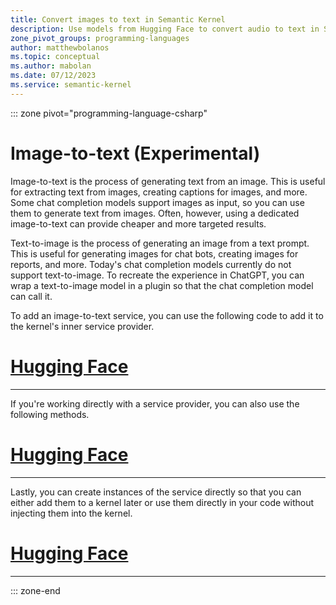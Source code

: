 ```yaml
---
title: Convert images to text in Semantic Kernel
description: Use models from Hugging Face to convert audio to text in Semantic Kernel.
zone_pivot_groups: programming-languages
author: matthewbolanos
ms.topic: conceptual
ms.author: mabolan
ms.date: 07/12/2023
ms.service: semantic-kernel
---
```


::: zone pivot="programming-language-csharp"
# Image-to-text (Experimental)

Image-to-text is the process of generating text from an image. This is useful for extracting text from images, creating captions for images, and more. Some chat completion models support images as input, so you can use them to generate text from images. Often, however, using a dedicated image-to-text can provide cheaper and more targeted results.

Text-to-image is the process of generating an image from a text prompt. This is useful for generating images for chat bots, creating images for reports, and more. Today's chat completion models currently do not support text-to-image. To recreate the experience in ChatGPT, you can wrap a text-to-image model in a plugin so that the chat completion model can call it.

To add an image-to-text service, you can use the following code to add it to the kernel's inner service provider.

# [Hugging Face](#tab/HuggingFace)

---

If you're working directly with a service provider, you can also use the following methods.

# [Hugging Face](#tab/HuggingFace)

---

Lastly, you can create instances of the service directly so that you can either add them to a kernel later or use them directly in your code without injecting them into the kernel.

# [Hugging Face](#tab/HuggingFace)

---

::: zone-end